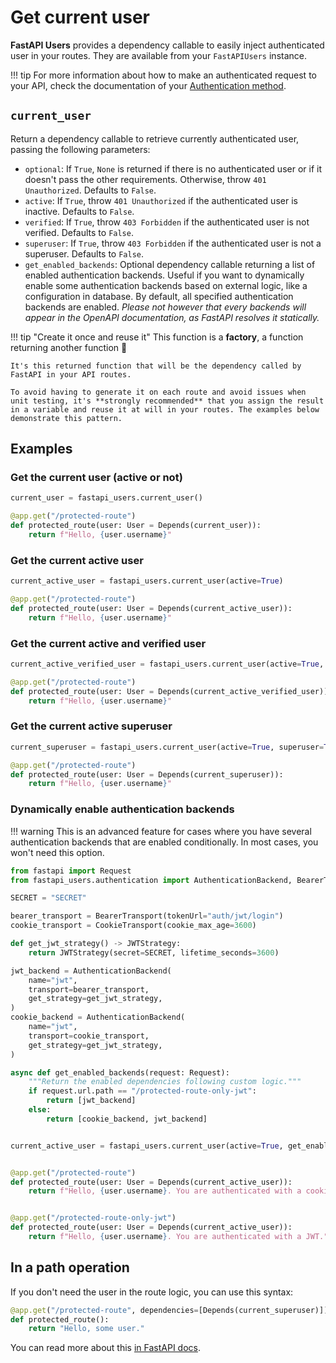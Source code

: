 # Get current user

**FastAPI Users** provides a dependency callable to easily inject authenticated user in your routes. They are available from your `FastAPIUsers` instance.

!!! tip
    For more information about how to make an authenticated request to your API, check the documentation of your [Authentication method](../configuration/authentication/index.md).

## `current_user`

Return a dependency callable to retrieve currently authenticated user, passing the following parameters:

* `optional`: If `True`, `None` is returned if there is no authenticated user or if it doesn't pass the other requirements. Otherwise, throw `401 Unauthorized`. Defaults to `False`.
* `active`: If `True`, throw `401 Unauthorized` if the authenticated user is inactive. Defaults to `False`.
* `verified`: If `True`, throw `403 Forbidden` if the authenticated user is not verified. Defaults to `False`.
* `superuser`: If `True`, throw `403 Forbidden` if the authenticated user is not a superuser. Defaults to `False`.
* `get_enabled_backends`: Optional dependency callable returning a list of enabled authentication backends. Useful if you want to dynamically enable some authentication backends based on external logic, like a configuration in database. By default, all specified authentication backends are enabled. *Please not however that every backends will appear in the OpenAPI documentation, as FastAPI resolves it statically.*

!!! tip "Create it once and reuse it"
    This function is a **factory**, a function returning another function 🤯

    It's this returned function that will be the dependency called by FastAPI in your API routes.

    To avoid having to generate it on each route and avoid issues when unit testing, it's **strongly recommended** that you assign the result in a variable and reuse it at will in your routes. The examples below demonstrate this pattern.

## Examples

### Get the current user (**active or not**)

```py
current_user = fastapi_users.current_user()

@app.get("/protected-route")
def protected_route(user: User = Depends(current_user)):
    return f"Hello, {user.username}"
```

### Get the current **active** user

```py
current_active_user = fastapi_users.current_user(active=True)

@app.get("/protected-route")
def protected_route(user: User = Depends(current_active_user)):
    return f"Hello, {user.username}"
```

### Get the current **active** and **verified** user

```py
current_active_verified_user = fastapi_users.current_user(active=True, verified=True)

@app.get("/protected-route")
def protected_route(user: User = Depends(current_active_verified_user)):
    return f"Hello, {user.username}"
```

### Get the current active **superuser**

```py
current_superuser = fastapi_users.current_user(active=True, superuser=True)

@app.get("/protected-route")
def protected_route(user: User = Depends(current_superuser)):
    return f"Hello, {user.username}"
```

### Dynamically enable authentication backends

!!! warning
    This is an advanced feature for cases where you have several authentication backends that are enabled conditionally. In most cases, you won't need this option.

```py
from fastapi import Request
from fastapi_users.authentication import AuthenticationBackend, BearerTransport, CookieTransport, JWTStrategy

SECRET = "SECRET"

bearer_transport = BearerTransport(tokenUrl="auth/jwt/login")
cookie_transport = CookieTransport(cookie_max_age=3600)

def get_jwt_strategy() -> JWTStrategy:
    return JWTStrategy(secret=SECRET, lifetime_seconds=3600)

jwt_backend = AuthenticationBackend(
    name="jwt",
    transport=bearer_transport,
    get_strategy=get_jwt_strategy,
)
cookie_backend = AuthenticationBackend(
    name="jwt",
    transport=cookie_transport,
    get_strategy=get_jwt_strategy,
)

async def get_enabled_backends(request: Request):
    """Return the enabled dependencies following custom logic."""
    if request.url.path == "/protected-route-only-jwt":
        return [jwt_backend]
    else:
        return [cookie_backend, jwt_backend]


current_active_user = fastapi_users.current_user(active=True, get_enabled_backends=get_enabled_backends)


@app.get("/protected-route")
def protected_route(user: User = Depends(current_active_user)):
    return f"Hello, {user.username}. You are authenticated with a cookie or a JWT."


@app.get("/protected-route-only-jwt")
def protected_route(user: User = Depends(current_active_user)):
    return f"Hello, {user.username}. You are authenticated with a JWT."
```

## In a path operation

If you don't need the user in the route logic, you can use this syntax:

```py
@app.get("/protected-route", dependencies=[Depends(current_superuser)])
def protected_route():
    return "Hello, some user."
```

You can read more about this [in FastAPI docs](https://fastapi.tiangolo.com/tutorial/dependencies/dependencies-in-path-operation-decorators/).
